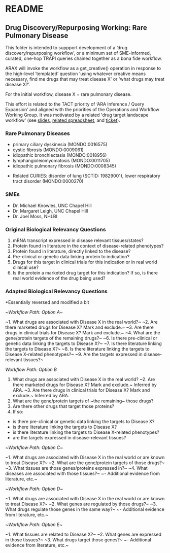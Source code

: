 # README

## Drug Discovery/Repurposing Working: Rare Pulmonary Disease

This folder is intended to suppport development of a ‘drug discovery/repurposing workflow’, or a minimum set of SME-informed, curated, one-hop TRAPI queries chained together as a bona fide workflow.

ARAX will invoke the workflow as a get_creative() operation in response to the high-level ‘templated’ question 'using whatever creative means necessary, find me drugs that may treat disease X' or 'what drugs may treat disease X?’.

For the initial workflow, disease X = rare pulmonary disease.

This effort is related to the TACT priority of ‘ARA Inference / Query Expansion’ and aligned with the priorities of the Operations and Workflow Working Group. It was motivated by a related 'drug target landscape workflow' (see [slides](https://docs.google.com/presentation/d/1I4Ip7BVOhMl5Qt9HFvPnUwXObrNwZnSyp1Ax8pPsXss/edit?usp=sharing), [related spreadsheet](https://docs.google.com/spreadsheets/d/1gpsO6svuLy7AghWwsfwZLbmdJtIc3Kc290F_-dDrdzQ/edit?usp=sharing), and [ticket](https://github.com/NCATSTranslator/Clinical-Data-Committee-Tracking-Voting/issues/9)).

### Rare Pulmonary Diseases

- primary ciliary dyskinesia (MONDO:0016575)
- cystic fibrosis (MONDO:0009061)
- idiopathic bronchiectasis (MONDO:0018956)
- lymphangioleiomyomatosis (MONDO:0011705)
- idiopathic pulmonary fibrosis (MONDO:0008345)

* Related CURIES: disorder of lung (SCTID: 19829001), lower respiratory tract disorder (MONDO:0000270)

### SMEs

- Dr. Michael Knowles, UNC Chapel Hill
- Dr. Margaret Leigh, UNC Chapel Hill
- Dr. Joel Moss, NHLBI

### Original Biological Relevancy Questions

1. mRNA transcript expressed in disease relevant tissues/states?
2. Protein found in literature in the context of disease-related phenotypes?
3. Protein found in literature, directly linked to the disease?
4. Pre-clinical or genetic data linking protein to indication?
5. Drugs for this target in clinical trials for this indication or in real world clinical use?
6. Is the protein a marketed drug target for this indication? If so, is there real world evidence of the drug being used?

### Adapted Biological Relevancy Questions

*Essentially reversed and modified a bit

~*Workflow Path: Option A*~

~1. What drugs are associated with Disease X in the real world?~
~2. Are there marketed drugs for Disease X? Mark and exclude.~
~3. Are there drugs in clinical trials for Disease X? Mark and exclude.~
~4. What are the gene/protein targets of the remaining drugs?~
~6. Is there pre-clinical or genetic data linking the targets to Disease X?~
~7. Is there literature linking the targets to Disease X?~
~8. Is there literature linking the targets to Disease X-related phenotypes?~
~9. Are the targets expressed in disease-relevant tissues?~

*Workflow Path: Option B*

1. What drugs are associated with Disease X in the real world?
~2. Are there marketed drugs for Disease X? Mark and exclude.~ Inferred by ARA.
~3. Are there drugs in clinical trials for Disease X? Mark and exclude.~ Inferred by ARA.
4. What are the gene/protein targets of ~the remaining~ those drugs?
5. Are there other drugs that target those proteins?
6. If so:
- is there pre-clinical or genetic data linking the targets to Disease X?
- is there literature linking the targets to Disease X?
- is there literature linking the targets to Disease X-related phenotypes?
- are the targets expressed in disease-relevant tissues?

~*Workflow Path: Option C*~

~1. What drugs are associated with Disease X in the real world or are known to treat Disease X?~
~2. What are the gene/protein targets of those drugs?~
~3. What tissues are those genes/proteins expressed in?~
~4. What diseases are associated with those tissues?~
~- Additional evidence from literature, etc.~

~*Workflow Path: Option D*~

~1. What drugs are associated with Disease X in the real world or are known to treat Disease X?~
~2. What genes are regulated by those drugs?~
~3. What drugs regulate those genes in the same way?~
~- Additional evidence from literature, etc.~

~*Workflow Path: Option E*~

~1. What tissues are related to Disease X?~
~2. What genes are expressed in those tissues?~
~3. What drugs target those genes?~
~- Additional evidence from literature, etc.~
